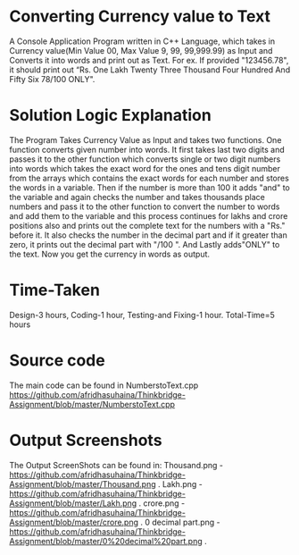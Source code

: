 # Converting Currency value to Text
A Console Application Program written in C++ Language, which takes in Currency value(Min Value 00, Max Value 9, 99, 99,999.99) as Input and Converts it into words and print out as Text. For ex. If provided "123456.78", it should print out “Rs. One Lakh Twenty Three Thousand Four Hundred And Fifty Six 78/100 ONLY".
# Solution Logic Explanation
The Program Takes Currency Value as Input and takes two functions. One function converts given number into words. It first takes last two digits and passes it to the other function which converts single or two digit numbers into words which takes the exact word for the ones and tens digit number from the arrays which contains the exact words for each number and stores the words in a variable. Then if the number is more than 100 it adds "and" to the variable and again checks the number and takes thousands place numbers and pass it to the other function to convert the number to words and add them to the variable and this process continues for lakhs and crore positions also and prints out the complete text for the numbers with a "Rs." before it. It also checks the number in the decimal part and if it greater than zero, it prints out the decimal part with "/100 ". And Lastly adds"ONLY" to the text. Now you get the currency in words as output.
# Time-Taken
Design-3 hours, Coding-1 hour, Testing-and Fixing-1 hour. Total-Time=5 hours
# Source code
The main code can be found in NumberstoText.cpp https://github.com/afridhasuhaina/Thinkbridge-Assignment/blob/master/NumberstoText.cpp
# Output Screenshots
The Output ScreenShots can be found in:
Thousand.png - https://github.com/afridhasuhaina/Thinkbridge-Assignment/blob/master/Thousand.png .
Lakh.png - https://github.com/afridhasuhaina/Thinkbridge-Assignment/blob/master/Lakh.png .
crore.png - https://github.com/afridhasuhaina/Thinkbridge-Assignment/blob/master/crore.png .
0 decimal part.png - https://github.com/afridhasuhaina/Thinkbridge-Assignment/blob/master/0%20decimal%20part.png .
